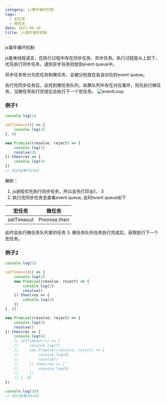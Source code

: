 ```yaml
---
category: js事件循环机制
tags:
  - 宏任务
  - 微任务
date: 2021-06-16
title: js事件循环机制
---
```


js事件循环机制
<!-- more -->

js是单线程语言，在执行过程中存在同步任务、异步任务。执行过程是从上到下，优先执行同步任务，遇到异步任务则放到event queue中。

异步任务有分为宏任务和微任务，会被分别放在各自对应的event queue。

执行完同步任务后，会找到微任务队列，如果队列中存在对应事件，则先执行微任务，当微任务执行完成后会执行下一个宏任务。
![eventLoop](/assest/image/eventLoop.png)

### 例子1

```js
console.log(1)

setTimeout(() => {
    console.log(2)
}, 0)

new Promise((resolve, reject) => {
    console.log(3)
    resolve(3)
}).then(res => {
    console.log(4)
})
// 执行结果为1342
```

解析：

1. js进程优先执行同步任务，所以会先打印出1， 3
2. 执行完同步任务去查看event queue, 此时event queue如下

|宏任务|微任务|
|:---:|:--:|
|setTimeout|Promise.then|

此时会执行微任务队列里的任务
3. 微任务队列任务执行完成后，获取执行下一个宏任务。

### 例子2

```js
console.log(1)

setTimeout(() => {
    console.log(2)
    new Promise((resolve, reject) => {
        console.log(3)
        resolve()
    }).then(res => {
        console.log(4)
    })
}, 0)

new Promise((resolve, reject) => {
    console.log(5)
    resolve()
}).then(res => {
    console.log(6)
    // setTimeout(() => {
    //     console.log(7)
    //     new Promise((resolve, reject) => {
    //         console.log(8)
    //         resolve()
    //     }).then(res => {
    //         console.log(9)
    //     })
    // }, 0)
})

console.log(10)
// 执行结果为1342
```
